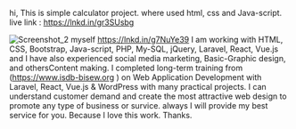 hi,
This is simple calculator project.
where used html, css and Java-script.
 live link : https://lnkd.in/gr3SUsbg


 ![Screenshot_2](https://github.com/user-attachments/assets/b6af78b7-c7e0-47ec-9a22-39b1ceed60f2)
 myself 
 https://lnkd.in/g7NuYe39
 I am working with HTML, CSS, Bootstrap, Java-script, PHP, My-SQL, jQuery, Laravel, React, Vue.js and I have also experienced social media marketing, Basic-Graphic design, and othersContent making. I completed long-term training from (https://www.isdb-bisew.org ) on Web Application Development with Laravel, React, Vue.js & WordPress with many practical projects. I can understand customer demand and create the most attractive web design to promote any type of business or survice. always I will provide my best service for you. Because I love this work. Thanks.
